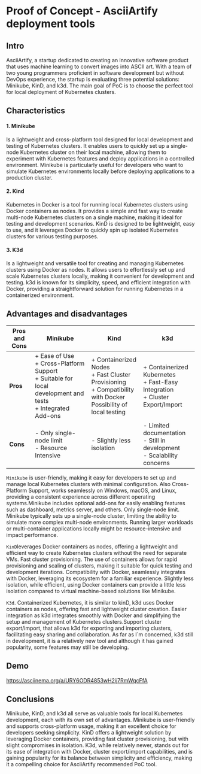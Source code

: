# Proof of Concept - AsciiArtify deployment tools
## Intro 
AsciiArtify, a startup dedicated to creating an innovative software product that uses machine learning to convert images into ASCII art. With a team of two young programmers proficient in software development but without DevOps experience, the startup is evaluating three potential solutions: Minikube, KinD, and k3d. The main goal of PoC is to choose the perfect tool for local deployment of Kubernetes clusters.
## Characteristics
#### 1. Minikube
Is a lightweight and cross-platform tool designed for local development and testing of Kubernetes clusters. It enables users to quickly set up a single-node Kubernetes cluster on their local machine, allowing them to experiment with Kubernetes features and deploy applications in a controlled environment. Minikube is particularly useful for developers who want to simulate Kubernetes environments locally before deploying applications to a production cluster.
#### 2. Kind
Kubernetes in Docker is a tool for running local Kubernetes clusters using Docker containers as nodes. It provides a simple and fast way to create multi-node Kubernetes clusters on a single machine, making it ideal for testing and development scenarios. KinD is designed to be lightweight, easy to use, and it leverages Docker to quickly spin up isolated Kubernetes clusters for various testing purposes.
#### 3. K3d
Is a lightweight and versatile tool for creating and managing Kubernetes clusters using Docker as nodes. It allows users to effortlessly set up and scale Kubernetes clusters locally, making it convenient for development and testing. k3d is known for its simplicity, speed, and efficient integration with Docker, providing a straightforward solution for running Kubernetes in a containerized environment.


## Advantages and disadvantages
| **Pros and Cons**                               | **Minikube**                                     | **Kind**                                         | **k3d**                                          |
|--------------------------------------------------|--------------------------------------------------|--------------------------------------------------|--------------------------------------------------|
| **Pros**                                      | + Ease of Use<br>+ Cross-Platform Support<br>+ Suitable for local development and tests<br>+ Integrated Add-ons | + Containerized Nodes<br>+ Fast Cluster Provisioning<br>+ Compatibility with Docker<br> Possibility of local testing | + Containerized Kubernetes<br>+ Fast-Easy Integration<br>+ Cluster Export/Import |
| **Cons**                                      | - Only single-node limit<br>- Resource Intensive | - Slightly less isolation | - Limited documentation<br>- Still in development<br> - Scalability concerns |

`Minikube` is user-friendly, making it easy for developers to set up and manage local Kubernetes clusters with minimal configuration. Also Cross-Platform Support, works seamlessly on Windows, macOS, and Linux, providing a consistent experience across different operating systems.Minikube includes optional add-ons for easily enabling features such as dashboard, metrics server, and others. Only single-node limit. Minikube typically sets up a single-node cluster, limiting the ability to simulate more complex multi-node environments. Running larger workloads or multi-container applications locally might be resource-intensive and impact performance.

`KinD`leverages Docker containers as nodes, offering a lightweight and efficient way to create Kubernetes clusters without the need for separate VMs. Fast cluster provisioning. The use of containers allows for rapid provisioning and scaling of clusters, making it suitable for quick testing and development iterations. Compatibility with Docker, seamlessly integrates with Docker, leveraging its ecosystem for a familiar experience. Slightly less isolation, while efficient, using Docker containers can provide a little less isolation compared to virtual machine-based solutions like Minikube.

`K3d`. Containerized Kubernetes, it is similar to kinD, k3d uses Docker containers as nodes, offering fast and lightweight cluster creation. Easier integration as k3d integrates smoothly with Docker and simplifying the setup and management of Kubernetes clusters.Support cluster export/import, that allows k3d for exporting and importing clusters, facilitating easy sharing and collaboration. As far as I`m concerned, k3d still in development, it is a relatively new tool and although it has gained popularity, some features may still be developing.

## Demo 
https://asciinema.org/a/URY6ODR4853wH2ij7RmWqcFfA
## Conclusions 
Minikube, KinD, and k3d all serve as valuable tools for local Kubernetes development, each with its own set of advantages. Minikube is user-friendly and supports cross-platform usage, making it an excellent choice for developers seeking simplicity. KinD offers a lightweight solution by leveraging Docker containers, providing fast cluster provisioning, but with slight compromises in isolation. K3d, while relatively newer, stands out for its ease of integration with Docker, cluster export/import capabilities, and is gaining popularity for its balance between simplicity and efficiency, making it a compelling choice for AsciiArtify recommended PoC tool.
